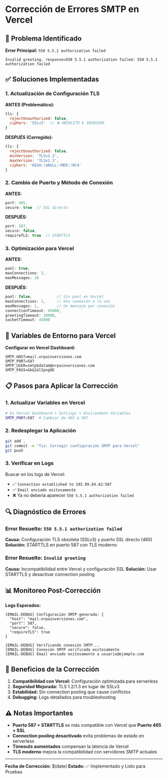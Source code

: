 # Corrección de Errores SMTP en Vercel

## 🔴 Problema Identificado

**Error Principal:** `550 5.5.1 authorization failed`

```
Invalid greeting. response=550 5.5.1 authorization failed: 550 5.5.1 authorization failed
```

## ✅ Soluciones Implementadas

### 1. **Actualización de Configuración TLS**

**ANTES (Problemático):**
```javascript
tls: {
  rejectUnauthorized: false,
  ciphers: 'SSLv3'  // ❌ OBSOLETO E INSEGURO
}
```

**DESPUÉS (Corregido):**
```javascript
tls: {
  rejectUnauthorized: false,
  minVersion: 'TLSv1.2',
  maxVersion: 'TLSv1.3',
  ciphers: 'HIGH:!aNULL:!MD5:!RC4'
}
```

### 2. **Cambio de Puerto y Método de Conexión**

**ANTES:**
```javascript
port: 465,
secure: true  // SSL directo
```

**DESPUÉS:**
```javascript
port: 587,
secure: false,
requireTLS: true  // STARTTLS
```

### 3. **Optimización para Vercel**

**ANTES:**
```javascript
pool: true,
maxConnections: 2,
maxMessages: 10
```

**DESPUÉS:**
```javascript
pool: false,           // Sin pool en Vercel
maxConnections: 1,     // Una conexión a la vez
maxMessages: 1,        // Un mensaje por conexión
connectionTimeout: 45000,
greetingTimeout: 20000,
socketTimeout: 45000
```

## 🔧 Variables de Entorno para Vercel

**Configurar en Vercel Dashboard:**

```env
SMTP_HOST=mail.orpainversiones.com
SMTP_PORT=587
SMTP_USER=smtpbdatam@orpainversiones.com
SMTP_PASS=&k&}&lIpng8E
```

## 📋 Pasos para Aplicar la Corrección

### 1. **Actualizar Variables en Vercel**
```bash
# En Vercel Dashboard > Settings > Environment Variables
SMTP_PORT=587  # Cambiar de 465 a 587
```

### 2. **Redesplegar la Aplicación**
```bash
git add .
git commit -m "fix: Corregir configuración SMTP para Vercel"
git push
```

### 3. **Verificar en Logs**
Buscar en los logs de Vercel:
- ✅ `Connection established to 192.99.84.42:587`
- ✅ `Email enviado exitosamente`
- ❌ Ya no debería aparecer `550 5.5.1 authorization failed`

## 🔍 Diagnóstico de Errores

### Error Resuelto: `550 5.5.1 authorization failed`
**Causa:** Configuración TLS obsoleta (SSLv3) y puerto SSL directo (465)
**Solución:** STARTTLS en puerto 587 con TLS moderno

### Error Resuelto: `Invalid greeting`
**Causa:** Incompatibilidad entre Vercel y configuración SSL
**Solución:** Usar STARTTLS y desactivar connection pooling

## 📊 Monitoreo Post-Corrección

**Logs Esperados:**
```
[EMAIL-DEBUG] Configuración SMTP generada: {
  "host": "mail.orpainversiones.com",
  "port": 587,
  "secure": false,
  "requireTLS": true
}

[EMAIL-DEBUG] Verificando conexión SMTP...
[EMAIL-DEBUG] Conexión SMTP verificada exitosamente
[EMAIL-DEBUG] Email enviado exitosamente a usuario@ejemplo.com
```

## 🚀 Beneficios de la Corrección

1. **Compatibilidad con Vercel:** Configuración optimizada para serverless
2. **Seguridad Mejorada:** TLS 1.2/1.3 en lugar de SSLv3
3. **Estabilidad:** Sin connection pooling que cause conflictos
4. **Debugging:** Logs detallados para troubleshooting

## ⚠️ Notas Importantes

- **Puerto 587 + STARTTLS** es más compatible con Vercel que **Puerto 465 + SSL**
- **Connection pooling desactivado** evita problemas de estado en serverless
- **Timeouts aumentados** compensan la latencia de Vercel
- **TLS moderno** mejora la compatibilidad con servidores SMTP actuales

---

**Fecha de Corrección:** $(date)
**Estado:** ✅ Implementado y Listo para Pruebas